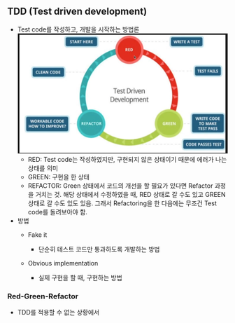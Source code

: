 ## TDD (Test driven development)

- Test code를 작성하고, 개발을 시작하는 방법론![1713752432213](image/README/1713752432213.png)
  - RED: Test code는 작성하였지만, 구현되지 않은 상태이기 때문에 에러가 나는 상태를 의미
  - GREEN: 구현을 한 상태
  - REFACTOR: Green 상태에서 코드의 개선을 할 필요가 있다면 Refactor 과정을 거치는 것. 해당 상태에서 수정하였을 때, RED 상태로 갈 수도 있고 GREEN 상태로 갈 수도 있도 있음. 그래서 Refactoring을 한 다음에는 무조건 Test code를 돌려보아야 함.
- 방법
  - Fake it

    - 단순히 테스트 코드만 통과하도록 개발하는 방법
  - Obvious implementation

    - 실제 구현을 할 때, 구현하는 방법

### Red-Green-Refactor

- TDD를 적용할 수 없는 상황에서
